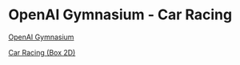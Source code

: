 # OpenAI Gymnasium - Car Racing

[OpenAI Gymnasium](https://github.com/Farama-Foundation/Gymnasium)

[Car Racing (Box 2D)](https://gymnasium.farama.org/environments/box2d/car_racing/)